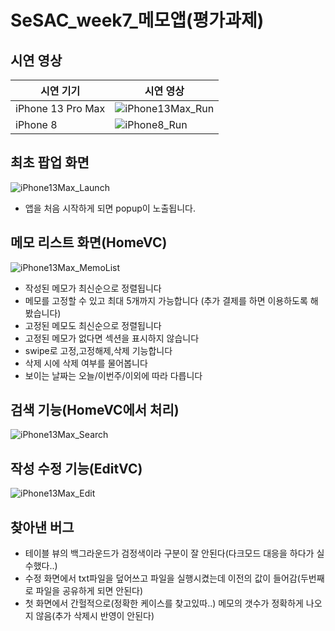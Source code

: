 # SeSAC_week7_메모앱(평가과제)

## 시연 영상

| 시연 기기  | 시연 영상 |
| --- | --- |
| iPhone 13 Pro Max | ![iPhone13Max_Run](https://user-images.githubusercontent.com/61327153/141435548-a60689e9-032c-4927-9416-0d5a7bd5bd15.gif) |
| iPhone 8 | ![iPhone8_Run](https://user-images.githubusercontent.com/61327153/141439276-805c626a-a013-4608-9661-0355deee26a7.gif) |


## 최초 팝업 화면
![iPhone13Max_Launch](https://user-images.githubusercontent.com/61327153/141430951-cbac9806-07c8-490a-909a-c6ac08ff0ce9.gif)

- 앱을 처음 시작하게 되면 popup이 노출됩니다.

## 메모 리스트 화면(HomeVC)
![iPhone13Max_MemoList](https://user-images.githubusercontent.com/61327153/141436059-392f74df-6f25-4089-befd-169d255bfb01.gif)

- 작성된 메모가 최신순으로 정렬됩니다
- 메모를 고정할 수 있고 최대 5개까지 가능합니다 (추가 결제를 하면 이용하도록 해봤습니다)
- 고정된 메모도 최신순으로 정렬됩니다
- 고정된 메모가 없다면 섹션을 표시하지 않습니다
- swipe로 고정,고정해제,삭제 기능합니다
- 삭제 시에 삭제 여부를 물어봅니다
- 보이는 날짜는 오늘/이번주/이외에 따라 다릅니다

## 검색 기능(HomeVC에서 처리)
![iPhone13Max_Search](https://user-images.githubusercontent.com/61327153/141436602-21a16342-2e80-4f12-8f46-c7f500321d3b.gif)

## 작성 수정 기능(EditVC)
![iPhone13Max_Edit](https://user-images.githubusercontent.com/61327153/141437453-535270c9-3c17-404a-b123-b6d1ef3ba1c0.gif)

## 찾아낸 버그
- 테이블 뷰의 백그라운드가 검정색이라 구분이 잘 안된다(다크모드 대응을 하다가 실수했다..)
- 수정 화면에서 txt파일을 덮어쓰고 파일을 실행시켰는데 이전의 값이 들어감(두번째로 파일을 공유하게 되면 안된다)
- 첫 화면에서 간헐적으로(정확한 케이스를 찾고있따..) 메모의 갯수가 정확하게 나오지 않음(추가 삭제시 반영이 안된다)
